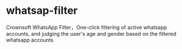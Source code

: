 # whatsap-filter
Crownsoft WhatsApp Filter，One-click filtering of active whatsapp accounts, and judging the user's age and gender based on the filtered whatsapp accounts
